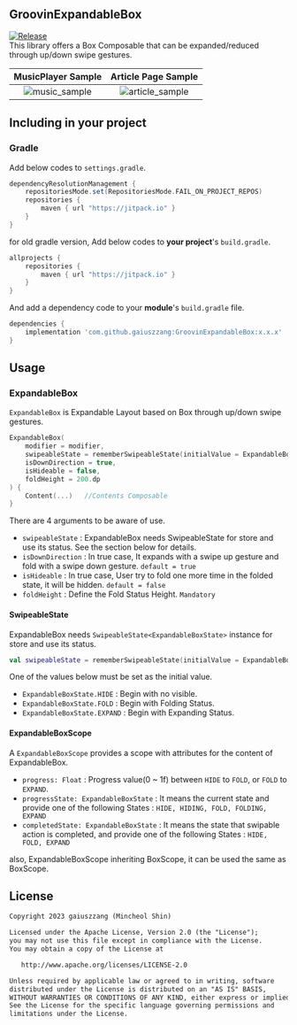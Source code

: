 ## GroovinExpandableBox
[![Release](https://jitpack.io/v/gaiuszzang/GroovinExpandableBox.svg)](https://jitpack.io/#gaiuszzang/GroovinExpandableBox)  
This library offers a Box Composable that can be expanded/reduced through up/down swipe gestures.

|                                                    MusicPlayer Sample                                                    |                                                    Article Page Sample                                                     |
|:------------------------------------------------------------------------------------------------------------------------:|:--------------------------------------------------------------------------------------------------------------------------:|
| ![music_sample](https://github.com/gaiuszzang/GroovinExpandableBox/assets/15318053/5cca2871-b694-4002-955a-26f51385c0b6) | ![article_sample](https://github.com/gaiuszzang/GroovinExpandableBox/assets/15318053/78bdc12b-6884-4d4b-9470-76440474d461) |


## Including in your project
### Gradle
Add below codes to `settings.gradle`.
```gradle
dependencyResolutionManagement {
    repositoriesMode.set(RepositoriesMode.FAIL_ON_PROJECT_REPOS)
    repositories {
        maven { url "https://jitpack.io" }
    }
}
```
for old gradle version, Add below codes to **your project**'s `build.gradle`.
```gradle
allprojects {
    repositories {
        maven { url "https://jitpack.io" }
    }
}
```

And add a dependency code to your **module**'s `build.gradle` file.
```gradle
dependencies {
    implementation 'com.github.gaiuszzang:GroovinExpandableBox:x.x.x'
}
```


## Usage
### ExpandableBox
`ExpandableBox` is Expandable Layout based on Box through up/down swipe gestures.
```kotlin
ExpandableBox(
    modifier = modifier,
    swipeableState = rememberSwipeableState(initialValue = ExpandableBoxState.FOLD),
    isDownDirection = true,
    isHideable = false,
    foldHeight = 200.dp
) {
    Content(...)   //Contents Composable
}
```
There are 4 arguments to be aware of use.
 - `swipeableState` : ExpandableBox needs SwipeableState<ExpandableBoxState> for store and use its status. See the section below for details.
 - `isDownDirection` : In true case, It expands with a swipe up gesture and fold with a swipe down gesture. `default = true`
 - `isHideable` : In true case, User try to fold one more time in the folded state, it will be hidden. `default = false`
 - `foldHeight` : Define the Fold Status Height. `Mandatory`


#### SwipeableState<ExpandableBoxState>
ExpandableBox needs `SwipeableState<ExpandableBoxState>` instance for store and use its status.
```kotlin
val swipeableState = rememberSwipeableState(initialValue = ExpandableBoxState.FOLD)
```
One of the values below must be set as the initial value.
- `ExpandableBoxState.HIDE` : Begin with no visible.
- `ExpandableBoxState.FOLD` : Begin with Folding Status.
- `ExpandableBoxState.EXPAND` : Begin with Expanding Status.



#### ExpandableBoxScope
A `ExpandableBoxScope` provides a scope with attributes for the content of ExpandableBox.
- `progress: Float` : Progress value(0 ~ 1f) between `HIDE` to `FOLD`, or `FOLD` to `EXPAND`.
- `progressState: ExpandableBoxState` : It means the current state and provide one of the following States : `HIDE, HIDING, FOLD, FOLDING, EXPAND`
- `completedState: ExpandableBoxState` : It means the state that swipable action is completed, and provide one of the following States : `HIDE, FOLD, EXPAND`

also, ExpandableBoxScope inheriting BoxScope, it can be used the same as BoxScope.

## License
```xml
Copyright 2023 gaiuszzang (Mincheol Shin)

Licensed under the Apache License, Version 2.0 (the "License");
you may not use this file except in compliance with the License.
You may obtain a copy of the License at

   http://www.apache.org/licenses/LICENSE-2.0

Unless required by applicable law or agreed to in writing, software
distributed under the License is distributed on an "AS IS" BASIS,
WITHOUT WARRANTIES OR CONDITIONS OF ANY KIND, either express or implied.
See the License for the specific language governing permissions and
limitations under the License.
```
